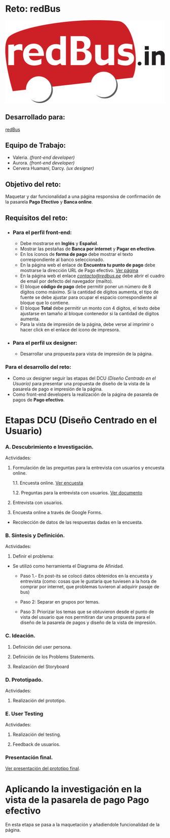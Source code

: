# Reto: redBus

![redBus Logo](assets/images/redbus_logo.jpg)

## Desarrollado para:

[redBus](https://www.redbus.pe/?gclid=Cj0KCQjw1q3VBRCFARIsAPHJXrGzAVAAdvy-nKOu0Ycw_-7JY8ivaR8AD41k9GdZER_Kqdn-lQGeRaMaAjRVEALw_wcB)

## Equipo de Trabajo:

* Valeria. *(front-end developer)*
* Aurora. *(front-end developer)*
* Cervera Huamaní, Darcy. *(ux designer)*

## Objetivo del reto:

Maquetar y dar funcionalidad a una página responsiva de confirmación de la pasarela **Pago Efectivo** y **Banca online**.

## Requisitos del reto:

* ### Para el perfil front-end:

    * Debe mostrarse en **Inglés** y **Español**.
    * Mostrar las pestañas de **Banca por internet** y **Pagar en efectivo**.
    * En los íconos de **forma de pago** debe mostrar el texto correspondiente al banco seleccionado.
    * En la página web el enlace de **Encuentra tu punto de pago** debe mostrarse la dirección URL de Pago efectivo. [Ver página](https://ubicanos.pagoefectivo.pe/#/?tienda=[idServicio]&moneda=1&monto=100.00&ubicame=true&_k=nuha83)
    * En la página web el enlace *contacto@redbus.pe* debe abrir el cuadro de email por defecto del navegador (mailto).
    * El bloque **código de pago** debe permitir poner un número de 8 dígitos como máximo. Si la cantidad de dígitos aumenta, el tipo de fuente se debe ajustar para ocupar el espacio correspondiente al bloque que lo contiene.
    * El bloque **Total** debe permitir un monto con 4 dígitos, el texto debe ajustarse en tamaño al bloque contenedor si la cantidad de dígitos aumenta.
    * Para la vista de impresión de la página, debe verse al imprimir o hacer click en el enlace del ícono de impresora.

* ### Para el perfil ux designer:

    * Desarrollar una propuesta para vista de impresión de la página.

### Para el desarrollo del reto:

* Como ux designer seguir las etapas del DCU *(Diseño Centrado en el Usuario)* para presentar una propuesta de diseño de la vista de la pasarela de pago e impresión de la página.
* Como front-end developers la realización de la página de pasarela de pagos de  **Pago efectivo**.


# Etapas DCU (Diseño Centrado en el Usuario)

### A. Descubrimiento e Investigación.

Actividades:

1. Formulación de las preguntas para la entrevista con usuarios y encuesta online.

    1.1. Encuesta online. [Ver encuesta](https://docs.google.com/forms/d/e/1FAIpQLSdkAb4pjN-tFiSKlPWRDnOiD48SN_HWmi2sxaVfRP2aVTitew/viewform?usp=sf_link)

    1.2. Preguntas para la entrevista con usuarios. [Ver documento](https://docs.google.com/document/d/1UXy9qiQbRy-DGF_IcrX0-WtSGQSyRDqTr--_OCIeO5M/edit?usp=sharing)

2. Entrevista con usuarios.

3. Encuesta online a través de Google Forms.

* Recolección de datos de las respuestas dadas en la encuesta.

### B. Síntesis y Definición.

Actividades:

1. Definir el problema:

* Se utilizó como herramienta el Diagrama de Afinidad.

    * Paso 1.- En post-its se colocó datos obtenidos en la encuesta y entrevista (como: cosas que le gustaria que tuviesen a la hora de comprar por internet, que problemas tuvieron al adquirir pasaje de bus)

    * Paso 2: Separar en grupos por temas.

    * Paso 3: Priorizar los temas que se obtuvieron desde el punto de vista del usuario que nos permitiran dar una propuesta para el diseño de la pasarela de pagos y diseño de la vista de impresión.

### C. Ideación.

1. Definición del user persona.

2. Definición de los Problems Statements.

3. Realización del Storyboard


### D. Prototipado.

Actividades:

1. Realización del prototipo.

### E. User Testing

Actividades: 

1. Realización del testing.

2. Feedback de usuarios.

### Presentación final.

[Ver presentación del prototipo final]().

# Aplicando la investigación en la vista de la pasarela de pago **Pago efectivo**

En esta etapa se pasa a la maquetación y añadiendole funcionalidad de la página.

